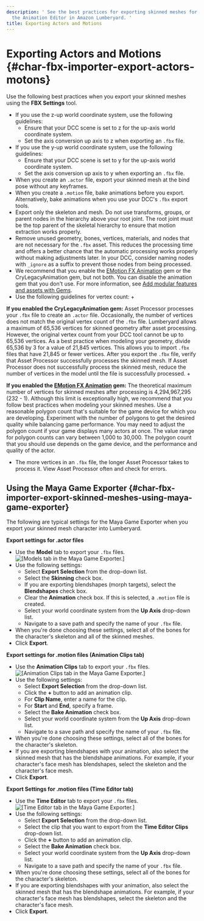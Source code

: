 ```yaml
---
description: ' See the best practices for exporting skinned meshes for actors for
  the Animation Editor in Amazon Lumberyard. '
title: Exporting Actors and Motions
---
```

# Exporting Actors and Motions {#char-fbx-importer-export-actors-motons}

Use the following best practices when you export your skinned meshes using the **FBX Settings** tool\.
+ If you use the z\-up world coordinate system, use the following guidelines:
  + Ensure that your DCC scene is set to z for the up\-axis world coordinate system\.
  + Set the axis conversion up axis to z when exporting an `.fbx` file\.
+ If you use the y\-up world coordinate system, use the following guidelines:
  + Ensure that your DCC scene is set to y for the up\-axis world coordinate system\.
  + Set the axis conversion up axis to y when exporting an `.fbx` file\.
+ When you create an `.actor` file, export your skinned mesh at the bind pose without any keyframes\.
+ When you create a `.motion` file, bake animations before you export\. Alternatively, bake animations when you use your DCC's `.fbx` export tools\.
+ Export only the skeleton and mesh\. Do not use transforms, groups, or parent nodes in the hierarchy above your root joint\. The root joint must be the top parent of the skeletal hierarchy to ensure that motion extraction works properly\.
+ Remove unused geometry, bones, vertices, materials, and nodes that are not necessary for the `.fbx` asset\. This reduces the processing time and offers a better chance that the automatic processing works properly without making adjustments later\. In your DCC, consider naming nodes with `_ignore` as a suffix to prevent those nodes from being processed\.
+ We recommend that you enable the [EMotion FX Animation](/docs/user-guide/features/gems/emotionfx-animation.md) gem or the CryLegacyAnimation gem, but not both\. You can disable the animation gem that you don't use\. For more information, see [Add modular features and assets with Gems](/docs/user-guide/features/gems/_index.md)\.
+ Use the following guidelines for vertex count:
  +

**If you enabled the CryLegacyAnimation gem:**
Asset Processor processes your `.fbx` file to create an `.actor` file\. Occasionally, the number of vertices does not match the original vertex count of the `.fbx` file\. Lumberyard allows a maximum of 65,536 vertices for skinned geometry after asset processing\. However, the original vertex count from your DCC tool cannot be up to 65,536 vertices\. As a best practice when modeling your geometry, divide 65,536 by 3 for a value of 21,845 vertices\. This allows you to import `.fbx` files that have 21,845 or fewer vertices\. After you export the `.fbx` file, verify that Asset Processor successfully processes the skinned mesh\. If Asset Processor does not successfully process the skinned mesh, reduce the number of vertices in the model until the file is successfully processed\.
  +

**If you enabled the [EMotion FX Animation](/docs/user-guide/features/gems/emotionfx-animation.md) gem:**
The theoretical maximum number of vertices for skinned meshes after processing is 4,294,967,295 \(232 - 1\)\. Although this limit is exceptionally high, we recommend that you follow best practices when modeling your skinned meshes\. Use a reasonable polygon count that's suitable for the game device for which you are developing\. Experiment with the number of polygons to get the desired quality while balancing game performance\. You may need to adjust the polygon count if your game displays many actors at once\. The value range for polygon counts can vary between 1,000 to 30,000\. The polygon count that you should use depends on the game device, and the performance and quality of the actor\.
  + The more vertices in an `.fbx` file, the longer Asset Processor takes to process it\. View Asset Processor often and check for errors\.

## Using the Maya Game Exporter {#char-fbx-importer-export-skinned-meshes-using-maya-game-exporter}

The following are typical settings for the Maya Game Exporter when you export your skinned mesh character into Lumberyard\.

**Export settings for \.actor files**
+ Use the **Model** tab to export your `.fbx` files\.
![\[Models tab in the Maya Game Exporter.\]](/images/user-guide/actor-animation/fbx-settings-actors-model-tab.png)
+ Use the following settings:
  + Select **Export Selection** from the drop\-down list\.
  + Select the **Skinning** check box\.
  + If you are exporting blendshapes \(morph targets\), select the **Blendshapes** check box\.
  + Clear the **Animation** check box\. If this is selected, a `.motion` file is created\.
  + Select your world coordinate system from the **Up Axis** drop\-down list\.
  + Navigate to a save path and specify the name of your `.fbx` file\.
+ When you're done choosing these settings, select all of the bones for the character's skeleton and all of the skinned meshes\.
+ Click **Export**\.

**Export settings for \.motion files \(Animation Clips tab\)**
+ Use the **Animation Clips** tab to export your `.fbx` files\.
![\[Animation Clips tab in the Maya Game Exporter.\]](/images/user-guide/actor-animation/fbx-settings-motions-animation-clips-tab.png)
+ Use the following settings:
  + Select **Export Selection** from the drop\-down list\.
  + Click the **\+** button to add an animation clip\.
  + For **Clip Name**, enter a name for the clip\.
  + For **Start** and **End**, specify a frame\.
  + Select the **Bake Animation** check box\.
  + Select your world coordinate system from the **Up Axis** drop\-down list\.
  + Navigate to a save path and specify the name of your `.fbx` file\.
+ When you're done choosing these settings, select all of the bones for the character's skeleton\.
+ If you are exporting blendshapes with your animation, also select the skinned mesh that has the blendshape animations\. For example, if your character's face mesh has blendshapes, select the skeleton and the character's face mesh\.
+ Click **Export**\.

**Export Settings for \.motion files \(Time Editor tab\)**
+ Use the **Time Editor** tab to export your `.fbx` files\.
![\[Time Editor tab in the Maya Game Exporter.\]](/images/user-guide/actor-animation/fbx-settings-motions-time-editor-tab.png)
+ Use the following settings:
  + Select **Export Selection** from the drop\-down list\.
  + Select the clip that you want to export from the **Time Editor Clips** drop\-down list\.
  + Click the **\+** button to add an animation clip\.
  + Select the **Bake Animation** check box\.
  + Select your world coordinate system from the **Up Axis** drop\-down list\.
  + Navigate to a save path and specify the name of your `.fbx` file\.
+ When you're done choosing these settings, select all of the bones for the character's skeleton\.
+ If you are exporting blendshapes with your animation, also select the skinned mesh that has the blendshape animations\. For example, if your character's face mesh has blendshapes, select the skeleton and the character's face mesh\.
+ Click **Export**\.